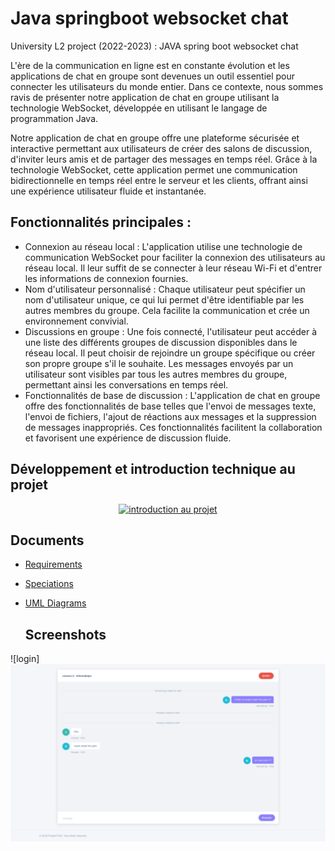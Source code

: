 # Java springboot websocket chat
University L2 project (2022-2023) : JAVA spring boot  websocket chat

L'ère de la communication en ligne est en constante évolution et les applications de chat en groupe sont devenues un outil essentiel pour connecter les utilisateurs du monde entier. Dans ce contexte, nous sommes ravis de présenter notre application de chat en groupe utilisant la technologie WebSocket, développée en utilisant le langage de programmation Java.

Notre application de chat en groupe offre une plateforme sécurisée et interactive permettant aux utilisateurs de créer des salons de discussion, d'inviter leurs amis et de partager des messages en temps réel. Grâce à la technologie WebSocket, cette application permet une communication bidirectionnelle en temps réel entre le serveur et les clients, offrant ainsi une expérience utilisateur fluide et instantanée.

## Fonctionnalités principales :
* Connexion au réseau local : L'application utilise une technologie de communication WebSocket pour faciliter la connexion des utilisateurs au réseau local. Il leur suffit de se connecter à leur réseau Wi-Fi et d'entrer les informations de connexion fournies.
* Nom d'utilisateur personnalisé : Chaque utilisateur peut spécifier un nom d'utilisateur unique, ce qui lui permet d'être identifiable par les autres membres du groupe. Cela facilite la communication et crée un environnement convivial.
* Discussions en groupe : Une fois connecté, l'utilisateur peut accéder à une liste des différents groupes de discussion disponibles dans le réseau local. Il peut choisir de rejoindre un groupe spécifique ou créer son propre groupe s'il le souhaite. Les messages envoyés par un utilisateur sont visibles par tous les autres membres du groupe, permettant ainsi les conversations en temps réel.
* Fonctionnalités de base de discussion : L'application de chat en groupe offre des fonctionnalités de base telles que l'envoi de messages texte, l'envoi de fichiers, l'ajout de réactions aux messages et la suppression de messages inappropriés. Ces fonctionnalités facilitent la collaboration et favorisent une expérience de discussion fluide.

## Développement et introduction technique au projet

<p align="center">
  <a href="https://www.youtube.com/watch?v=Or6CZizFghM">
      <img src="https://img.youtube.com/vi/Or6CZizFghM/0.jpg" alt="introduction au projet" />
  </a>
</p>

## Documents
- [Requirements](presentation/2_poo_unh_cahier_23.pdf)
- [Speciations](presentation/2_poo_unh_besoins_23.pdf)
- [UML Diagrams](presentation/2_poo_unh_uml_23.pdf)

  ## Screenshots

![login]
![chat](presentation/screenshot-2.png)


